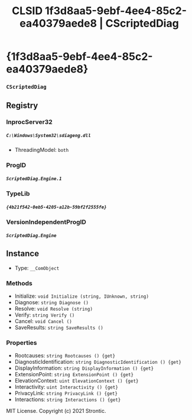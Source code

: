 ﻿---
title: "CLSID 1f3d8aa5-9ebf-4ee4-85c2-ea40379aede8 | CScriptedDiag"
excerpt: What is COM-Object CLSID 1f3d8aa5-9ebf-4ee4-85c2-ea40379aede8?
---

# {1f3d8aa5-9ebf-4ee4-85c2-ea40379aede8}

### `CScriptedDiag`

## Registry


### InprocServer32

##### `C:\Windows\System32\sdiageng.dll`
* ThreadingModel: `both`

### ProgID

##### `ScriptedDiag.Engine.1`

### TypeLib

##### `{4b21f542-0eb5-4205-a12b-59bf2f2555fe}`

### VersionIndependentProgID

##### `ScriptedDiag.Engine`

## Instance

* Type: `__ComObject`

### Methods

* Initialize: `void Initialize (string, IUnknown, string)`
* Diagnose: `string Diagnose ()`
* Resolve: `void Resolve (string)`
* Verify: `string Verify ()`
* Cancel: `void Cancel ()`
* SaveResults: `string SaveResults ()`

### Properties

* Rootcauses: `string Rootcauses () {get} `
* DiagnosticIdentification: `string DiagnosticIdentification () {get} `
* DisplayInformation: `string DisplayInformation () {get} `
* ExtensionPoint: `string ExtensionPoint () {get} `
* ElevationContext: `uint ElevationContext () {get} `
* Interactivity: `uint Interactivity () {get} `
* PrivacyLink: `string PrivacyLink () {get} `
* Interactions: `string Interactions () {get} `

MIT License. Copyright (c) 2021 Strontic.


